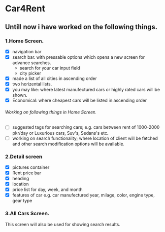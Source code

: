 # Car4Rent
## Untill now i have worked on the following things.

### 1.Home Screen.  
   - [x] navigation bar  
   - [x] search bar. with pressable options which opens a new screen for advance searches.  
      - search for your car input field  
       - city picker  <br />
- [x] made a list of all cities in ascending order <br/>
- [x] two horizental lists.  <br/>
- [x] you may like: where latest manufectured cars or highly rated cars will be shown.  
- [x] Economical: where cheapest cars will be listed in ascending order
     
###### Working on following things in Home Screen.  
   - [ ] suggested tags for searching cars; e.g. cars between rent of 1000-2000 pkr/day  or Luxurious cars, Suv's, Sedans's etc.
   - [ ] working on search functionality; where location of client will be fetched and other search modification options will be available.  <br/>
  
### 2.Detail screen  
- [x] pictures container
- [x] Rent price bar
- [x] heading
- [x] location
- [x] price list for day, week, and month
- [x] features of car e.g. car manufectured year, milage, color, engine type, gear type
 
 ### 3.All Cars Screen.  
   This screen will also be used for showing search results.
     

